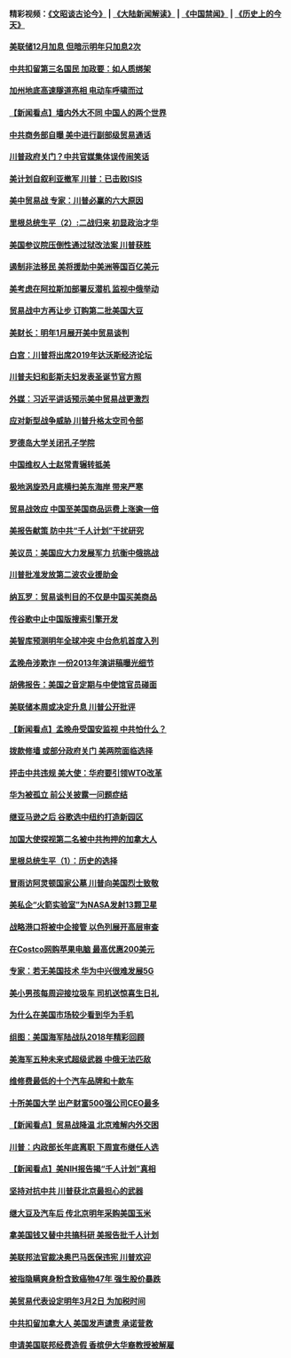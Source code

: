 #### 精彩视频：[《文昭谈古论今》](https://github.com/gfw-breaker/wenzhao/blob/master/README.md?t=12200031) | [《大陆新闻解读》](https://github.com/gfw-breaker/ntdtv-comedy/blob/master/README.md?t=12200031) | [《中国禁闻》](https://github.com/gfw-breaker/ntdtv-news/blob/master/README.md?t=12200031) | [《历史上的今天》](https://github.com/gfw-breaker/today-in-history/blob/master/README.md?t=12200031) 

#### [美联储12月加息 但暗示明年只加息2次](../pages/nsc412/n10920893.md?t=12200031) 

#### [中共扣留第三名国民 加政要：如人质绑架](../pages/nsc412/n10920887.md?t=12200031) 

#### [加州地底高速隧道亮相 电动车呼啸而过](../pages/nsc412/n10920767.md?t=12200031) 

#### [【新闻看点】墙内外大不同 中国人的两个世界](../pages/nsc412/n10920712.md?t=12200031) 

#### [中共商务部自曝 美中进行副部级贸易通话](../pages/nsc412/n10920635.md?t=12200031) 

#### [川普政府关门？中共官媒集体误传闹笑话](../pages/nsc412/n10920340.md?t=12200031) 

#### [美计划自叙利亚撤军 川普：已击败ISIS](../pages/nsc412/n10920579.md?t=12200031) 

#### [美中贸易战 专家：川普必赢的六大原因](../pages/nsc412/n10920421.md?t=12200031) 

#### [里根总统生平（2）:二战归来 初显政治才华](../pages/nsc412/n10919484.md?t=12200031) 

#### [美国参议院压倒性通过狱改法案 川普获胜](../pages/nsc412/n10919122.md?t=12200031) 

#### [遏制非法移民 美将援助中美洲等国百亿美元](../pages/nsc412/n10919532.md?t=12200031) 

#### [美考虑在阿拉斯加部署反潜机 监视中俄举动](../pages/nsc412/n10919530.md?t=12200031) 

#### [贸易战中方再让步 订购第二批美国大豆](../pages/nsc412/n10919154.md?t=12200031) 

#### [美财长：明年1月展开美中贸易谈判](../pages/nsc412/n10918842.md?t=12200031) 

#### [白宫：川普将出席2019年达沃斯经济论坛](../pages/nsc412/n10918624.md?t=12200031) 

#### [川普夫妇和彭斯夫妇发表圣诞节官方照](../pages/nsc412/n10918717.md?t=12200031) 

#### [外媒：习近平讲话预示美中贸易战更激烈](../pages/nsc412/n10918487.md?t=12200031) 

#### [应对新型战争威胁 川普升格太空司令部](../pages/nsc412/n10918501.md?t=12200031) 

#### [罗德岛大学关闭孔子学院](../pages/nsc412/n10918386.md?t=12200031) 

#### [中国维权人士赵常青辗转抵美](../pages/nsc412/n10918437.md?t=12200031) 

#### [极地涡旋恐月底横扫美东海岸 带来严寒](../pages/nsc412/n10918366.md?t=12200031) 

#### [贸易战效应 中国至美国商品运费上涨逾一倍](../pages/nsc412/n10918337.md?t=12200031) 

#### [美报告献策 防中共“千人计划”干扰研究](../pages/nsc412/n10916712.md?t=12200031) 

#### [美议员：美国应大力发展军力 抗衡中俄挑战](../pages/nsc412/n10917600.md?t=12200031) 

#### [川普批准发放第二波农业援助金](../pages/nsc412/n10916962.md?t=12200031) 

#### [纳瓦罗：贸易谈判目的不仅是中国买美商品](../pages/nsc412/n10917018.md?t=12200031) 

#### [传谷歌中止中国版搜索引擎开发](../pages/nsc412/n10917439.md?t=12200031) 

#### [美智库预测明年全球冲突 中台危机首度入列](../pages/nsc412/n10916856.md?t=12200031) 

#### [孟晚舟涉欺诈 一份2013年演讲稿曝光细节](../pages/nsc412/n10916405.md?t=12200031) 

#### [胡佛报告：美国之音定期与中使馆官员碰面](../pages/nsc412/n10916158.md?t=12200031) 

#### [美联储本周或决定升息 川普公开批评](../pages/nsc412/n10916516.md?t=12200031) 

#### [【新闻看点】孟晚舟受国安监视 中共怕什么？](../pages/nsc412/n10916290.md?t=12200031) 

#### [拨款修墙 或部分政府关门 美两院面临选择](../pages/nsc412/n10916254.md?t=12200031) 

#### [抨击中共违规 美大使：华府要引领WTO改革](../pages/nsc412/n10916337.md?t=12200031) 

#### [华为被孤立 前公关披露一问题症结](../pages/nsc412/n10916224.md?t=12200031) 

#### [继亚马逊之后 谷歌选中纽约打造新园区](../pages/nsc412/n10916244.md?t=12200031) 

#### [加国大使探视第二名被中共拘押的加拿大人](../pages/nsc412/n10916036.md?t=12200031) 

#### [里根总统生平（1）：历史的选择](../pages/nsc412/n10915488.md?t=12200031) 

#### [冒雨访阿灵顿国家公墓 川普向美国烈士致敬](../pages/nsc412/n10914684.md?t=12200031) 

#### [美私企“火箭实验室”为NASA发射13颗卫星](../pages/nsc412/n10914593.md?t=12200031) 

#### [战略港口将被中企接管 以色列展开高层审查](../pages/nsc412/n10914656.md?t=12200031) 

#### [在Costco网购苹果电脑 最高优惠200美元](../pages/nsc412/n10913554.md?t=12200031) 

#### [专家：若无美国技术 华为中兴很难发展5G](../pages/nsc412/n10913393.md?t=12200031) 

#### [美小男孩每周迎接垃圾车 司机送惊喜生日礼](../pages/nsc412/n10914575.md?t=12200031) 

#### [为什么在美国市场较少看到华为手机](../pages/nsc412/n10912210.md?t=12200031) 

#### [组图：美国海军陆战队2018年精彩回顾](../pages/nsc412/n10913826.md?t=12200031) 

#### [美海军五种未来式超级武器 中俄无法匹敌](../pages/nsc412/n10913021.md?t=12200031) 

#### [维修费最低的十个汽车品牌和十款车](../pages/nsc412/n10913112.md?t=12200031) 

#### [十所美国大学 出产财富500强公司CEO最多](../pages/nsc412/n10912203.md?t=12200031) 

#### [【新闻看点】贸易战降温 北京难解内外交困](../pages/nsc412/n10913260.md?t=12200031) 

#### [川普：内政部长年底离职 下周宣布继任人选](../pages/nsc412/n10913180.md?t=12200031) 

#### [【新闻看点】美NIH报告揭“千人计划”真相](../pages/nsc412/n10913124.md?t=12200031) 

#### [坚持对抗中共 川普获北京最担心的武器](../pages/nsc412/n10913202.md?t=12200031) 

#### [继大豆及汽车后 传北京明年采购美国玉米](../pages/nsc412/n10913299.md?t=12200031) 

#### [拿美国钱又替中共搞科研 美报告批千人计划](../pages/nsc412/n10913071.md?t=12200031) 

#### [美联邦法官裁决奥巴马医保违宪 川普欢迎](../pages/nsc412/n10912862.md?t=12200031) 

#### [被指隐瞒爽身粉含致癌物47年 强生股价暴跌](../pages/nsc412/n10912465.md?t=12200031) 

#### [美贸易代表设定明年3月2日 为加税时间](../pages/nsc412/n10912255.md?t=12200031) 

#### [中共扣留加拿大人 美国发声谴责 承诺营救](../pages/nsc412/n10912168.md?t=12200031) 

#### [申请美国联邦经费造假 香槟伊大华裔教授被解雇](../pages/nsc412/n10912060.md?t=12200031) 

